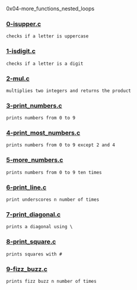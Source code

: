 0x04-more_functions_nested_loops


### [0-isupper.c](./0-isupper.c)
```
checks if a letter is uppercase
```


### [1-isdigit.c](./1-isdigit.c)
```
checks if a letter is a digit
```


### [2-mul.c](./2-mul.c)
```
multiplies two integers and returns the product
```


### [3-print_numbers.c](./3-print_numbers.c)
```
prints numbers from 0 to 9
```


### [4-print_most_numbers.c](./4-print_most_numbers.c)
```
prints numbers from 0 to 9 except 2 and 4
```


### [5-more_numbers.c](./5-more_numbers.c)
```
prints numbers from 0 to 9 ten times
```


### [6-print_line.c](./6-print_line.c)
```
print underscores n number of times
```


### [7-print_diagonal.c](./7-print_diagonal.c)
```
prints a diagonal using \
```


### [8-print_square.c](./8-print_square.c)
```
prints squares with #
```


### [9-fizz_buzz.c](./9-fizz_buzz.c)
```
prints fizz buzz n number of times
```


